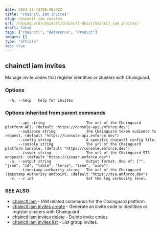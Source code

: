 ```yaml
---
date: 2023-11-14T00:08:02Z
title: "chainctl iam invites"
slug: chainctl_iam_invites
url: /chainguard/chainctl/chainctl-docs/chainctl_iam_invites/
draft: false
tags: ["chainctl", "Reference", "Product"]
images: []
type: "article"
toc: true
---
```

## chainctl iam invites

Manage invite codes that register identities or clusters with Chainguard.

### Options

```
  -h, --help   help for invites
```

### Options inherited from parent commands

```
      --api string                   The url of the Chainguard platform API. (default "https://console-api.enforce.dev")
      --audience string              The Chainguard token audience to request. (default "https://console-api.enforce.dev")
      --config string                A specific chainctl config file.
      --console string               The url of the Chainguard platform Console. (default "https://console.enforce.dev")
      --issuer string                The url of the Chainguard STS endpoint. (default "https://issuer.enforce.dev")
  -o, --output string                Output format. One of: ["", "json", "id", "table", "terse", "tree", "wide"]
      --timestamp-authority string   The url of the Chainguard Timestamp Authority endpoint. (default "https://tsa.enforce.dev")
  -v, --v int                        Set the log verbosity level.
```

### SEE ALSO

* [chainctl iam](/chainguard/chainctl/chainctl-docs/chainctl_iam/)	 - IAM related commands for the Chainguard platform.
* [chainctl iam invites create](/chainguard/chainctl/chainctl-docs/chainctl_iam_invites_create/)	 - Generate an invite code to identities or register clusters with Chainguard.
* [chainctl iam invites delete](/chainguard/chainctl/chainctl-docs/chainctl_iam_invites_delete/)	 - Delete invite codes
* [chainctl iam invites list](/chainguard/chainctl/chainctl-docs/chainctl_iam_invites_list/)	 - List group invites.

